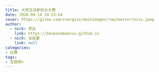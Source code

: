 ```yaml
---
title: 大学生创新创业大赛
date: 7020-09-14 19:23:54
cover: https://gitee.com/stargzzx/mainimages/raw/master/ncss.jpeg
author:
  - nick: 李丛
    link: https://benpaodewoniu.github.io
  - nick: 谈启雷
    link: null
categories:
- 比赛
tags:
- 互联网+
---
```

